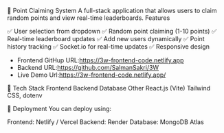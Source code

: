 📌 Point Claiming System
A full-stack application that allows users to claim random points and view real-time leaderboards.
Features

✅ User selection from dropdown
✅ Random point claiming (1-10 points)
✅ Real-time leaderboard updates
✅ Add new users dynamically
✅ Point history tracking
✅ Socket.io for real-time updates
✅ Responsive design

- Frontend GitHup URL:https://3w-frontend-code.netlify.app
- Backend URL:https://github.com/SalmanSakri/3W
- Live Demo Url:https://3w-frontend-code.netlify.app/


🧩 Tech Stack
Frontend	Backend	Database	Other
React.js (Vite)
Tailwind CSS,
dotenv

📌 Deployment
You can deploy using:

Frontend: Netlify / Vercel
Backend: Render
Database: MongoDB Atlas
